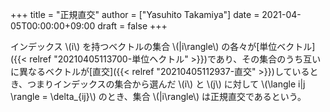 +++
title = "正規直交"
author = ["Yasuhito Takamiya"]
date = 2021-04-05T00:00:00+09:00
draft = false
+++

インデックス \\(i\\) を持つベクトルの集合 \\(|i\rangle\\) の各々が[単位ベクトル]({{< relref "20210405113700-単位ヘクトル" >}})であり、その集合のうち互いに異なるベクトルが[直交]({{< relref "20210405112937-直交" >}})しているとき、つまりインデックスの集合から選んだ \\(i\\) と \\(j\\) に対して \\(\langle i|j \rangle = \delta\_{ij}\\) のとき、集合 \\(|i\rangle\\) は正規直交であるという。
